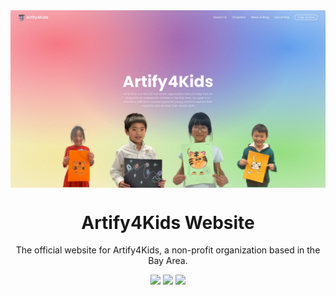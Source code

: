 <img align="center" src="static/cover.png">

<h1 align="center">Artify4Kids Website</h1>
<p align="center">The official website for Artify4Kids, a non-profit organization based in the Bay Area.</p>

<div align="center">
  <img src="https://ziadoua.github.io/m3-Markdown-Badges/badges/Svelte/svelte1.svg"> <img src="https://ziadoua.github.io/m3-Markdown-Badges/badges/TailwindCSS/tailwindcss1.svg"> <img src="https://ziadoua.github.io/m3-Markdown-Badges/badges/Vercel/vercel1.svg">
</div>
